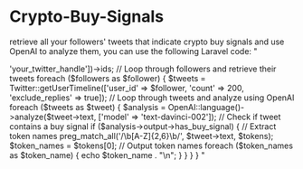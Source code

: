 # Crypto-Buy-Signals
retrieve all your followers' tweets that indicate crypto buy signals and use OpenAI to analyze them, you can use the following Laravel code:
"
<?php

use OpenAI;

$accessToken = 'your_access_token';

// Get all followers
$followers = Twitter::getFollowers(['screen_name' => 'your_twitter_handle'])->ids;

// Loop through followers and retrieve their tweets
foreach ($followers as $follower) {
    $tweets = Twitter::getUserTimeline(['user_id' => $follower, 'count' => 200, 'exclude_replies' => true]);

    // Loop through tweets and analyze using OpenAI
    foreach ($tweets as $tweet) {
        $analysis = OpenAI::language()->analyze($tweet->text, ['model' => 'text-davinci-002']);

        // Check if tweet contains a buy signal
        if ($analysis->output->has_buy_signal) {
            // Extract token names
            preg_match_all('/\b[A-Z]{2,6}\b/', $tweet->text, $tokens);
            $token_names = $tokens[0];

            // Output token names
            foreach ($token_names as $token_name) {
                echo $token_name . "\n";
            }
        }
    }
}

"
